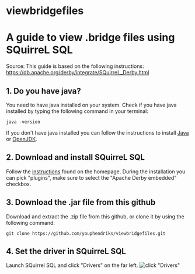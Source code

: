 # viewbridgefiles
# A guide to view .bridge files using SQuirreL SQL
Source: 
This guide is based on the following instructions:
https://db.apache.org/derby/integrate/SQuirreL_Derby.html

## 1. Do you have java?
You need to have java installed on your system.
Check if you have java installed by typing the following command in your terminal:
```
java -version
```
If you don't have java installed you can follow the instructions to install [Java](https://www.geeksforgeeks.org/how-to-download-and-install-java-for-64-bit-machine/) or [OpenJDK](https://openjdk.org/install/).

## 2. Download and install SQuirreL SQL
Follow the [instructions](https://squirrel-sql.sourceforge.io/index.php?page=home#installation) found on the homepage.
During the installation you can pick "plugins", make sure to select the "Apache Derby embedded" checkbox.

## 3. Download the .jar file from this github
Download and extract the .zip file from this github, or clone it by using the following command:
```
git clone https://github.com/youphendriks/viewbridgefiles.git 
```

## 4. Set the driver in SQuirreL SQL
Launch SQuirrel SQL and click "Drivers" on the far left.
![click "Drivers"](https://github.com/youphendriks/viewbridgefiles/images/1drivers.png)




